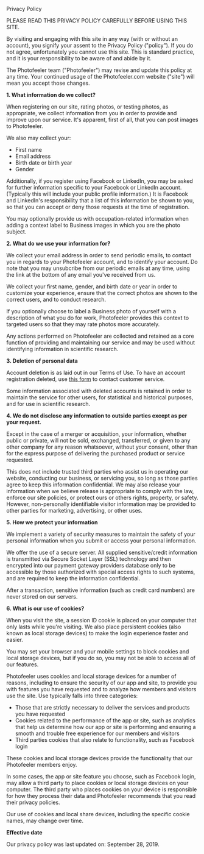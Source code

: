 Privacy Policy

PLEASE READ THIS PRIVACY POLICY CAREFULLY BEFORE USING THIS SITE.

By visiting and engaging with this site in any way (with or without an account), you signify your assent to the Privacy Policy ("policy"). If you do not agree, unfortunately you cannot use this site. This is standard practice, and it is your responsibility to be aware of and abide by it.

The Photofeeler team ("Photofeeler") may revise and update this policy at any time. Your continued usage of the Photofeeler.com website ("site") will mean you accept those changes.

**1\. What information do we collect?**

When registering on our site, rating photos, or testing photos, as appropriate, we collect information from you in order to provide and improve upon our service. It's apparent, first of all, that you can post images to Photofeeler.

We also may collect your:

*   First name
*   Email address
*   Birth date or birth year
*   Gender

Additionally, if you register using Facebook or LinkedIn, you may be asked for further information specific to your Facebook or LinkedIn account. (Typically this will include your public profile information.) It is Facebook and LinkedIn's responsibility that a list of this information be shown to you, so that you can accept or deny those requests at the time of registration.

You may optionally provide us with occupation-related information when adding a context label to Business images in which you are the photo subject.

**2\. What do we use your information for?**

We collect your email address in order to send periodic emails, to contact you in regards to your Photofeeler account, and to identify your account. Do note that you may unsubcribe from our periodic emails at any time, using the link at the bottom of any email you've received from us.

We collect your first name, gender, and birth date or year in order to customize your experience, ensure that the correct photos are shown to the correct users, and to conduct research.

If you optionally choose to label a Business photo of yourself with a description of what you do for work, Photofeeler provides this context to targeted users so that they may rate photos more accurately.

Any actions performed on Photofeeler are collected and retained as a core function of providing and maintaining our service and may be used without identifying information in scientific research.

**3\. Deletion of personal data**

Account deletion is as laid out in our Terms of Use. To have an account registration deleted, use [this form](https://www.photofeeler.com/feedback?type=question) to contact customer service.

Some information associated with deleted accounts is retained in order to maintain the service for other users, for statistical and historical purposes, and for use in scientific research.

**4\. We do not disclose any information to outside parties except as per your request.**

Except in the case of a merger or acquisition, your information, whether public or private, will not be sold, exchanged, transferred, or given to any other company for any reason whatsoever, without your consent, other than for the express purpose of delivering the purchased product or service requested.

This does not include trusted third parties who assist us in operating our website, conducting our business, or servicing you, so long as those parties agree to keep this information confidential. We may also release your information when we believe release is appropriate to comply with the law, enforce our site policies, or protect ours or others rights, property, or safety. However, non-personally identifiable visitor information may be provided to other parties for marketing, advertising, or other uses.

**5\. How we protect your information**

We implement a variety of security measures to maintain the safety of your personal information when you submit or access your personal information.

We offer the use of a secure server. All supplied sensitive/credit information is transmitted via Secure Socket Layer (SSL) technology and then encrypted into our payment gateway providers database only to be accessible by those authorized with special access rights to such systems, and are required to keep the information confidential.

After a transaction, sensitive information (such as credit card numbers) are never stored on our servers.

**6\. What is our use of cookies?**

When you visit the site, a session ID cookie is placed on your computer that only lasts while you're visiting. We also place persistent cookies (also known as local storage devices) to make the login experience faster and easier.

You may set your browser and your mobile settings to block cookies and local storage devices, but if you do so, you may not be able to access all of our features.

Photofeeler uses cookies and local storage devices for a number of reasons, including to ensure the security of our app and site, to provide you with features you have requested and to analyze how members and visitors use the site. Use typically falls into three categories:

*   Those that are strictly necessary to deliver the services and products you have requested
*   Cookies related to the performance of the app or site, such as analytics that help us determine how our app or site is performing and ensuring a smooth and trouble free experience for our members and visitors
*   Third parties cookies that also relate to functionality, such as Facebook login

These cookies and local storage devices provide the functionality that our Photofeeler members enjoy.

In some cases, the app or site feature you choose, such as Facebook login, may allow a third party to place cookies or local storage devices on your computer. The third party who places cookies on your device is responsible for how they process their data and Photofeeler recommends that you read their privacy policies.

Our use of cookies and local share devices, including the specific cookie names, may change over time.

**Effective date**

Our privacy policy was last updated on: September 28, 2019.